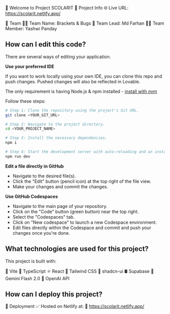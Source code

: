 🚀 Welcome to Project SCOLARIT
📌 Project Info
🌐 Live URL: https://scolarit.netlify.app/

👥 Team
👨‍💻 Team Name: Brackets & Bugs
🧠 Team Lead: Md Farhan
👩‍💻 Team Member: Yashwi Panday

## How can I edit this code?

There are several ways of editing your application.

**Use your preferred IDE**

If you want to work locally using your own IDE, you can clone this repo and push changes. Pushed changes will also be reflected in Lovable.

The only requirement is having Node.js & npm installed - [install with nvm](https://github.com/nvm-sh/nvm#installing-and-updating)

Follow these steps:

```sh
# Step 1: Clone the repository using the project's Git URL.
git clone <YOUR_GIT_URL>

# Step 2: Navigate to the project directory.
cd <YOUR_PROJECT_NAME>

# Step 3: Install the necessary dependencies.
npm i

# Step 4: Start the development server with auto-reloading and an instant preview.
npm run dev
```

**Edit a file directly in GitHub**

- Navigate to the desired file(s).
- Click the "Edit" button (pencil icon) at the top right of the file view.
- Make your changes and commit the changes.

**Use GitHub Codespaces**

- Navigate to the main page of your repository.
- Click on the "Code" button (green button) near the top right.
- Select the "Codespaces" tab.
- Click on "New codespace" to launch a new Codespace environment.
- Edit files directly within the Codespace and commit and push your changes once you're done.

## What technologies are used for this project?

This project is built with:

🔧 Vite
🔡 TypeScript
⚛️ React
🎨 Tailwind CSS
🧩 shadcn-ui
🛢️ Supabase
🤖 Gemini Flash 2.0
🧠 OpenAI API

## How can I deploy this project?

🚀 Deployment
✅ Hosted on Netlify at:
🔗 https://scolarit.netlify.app/
